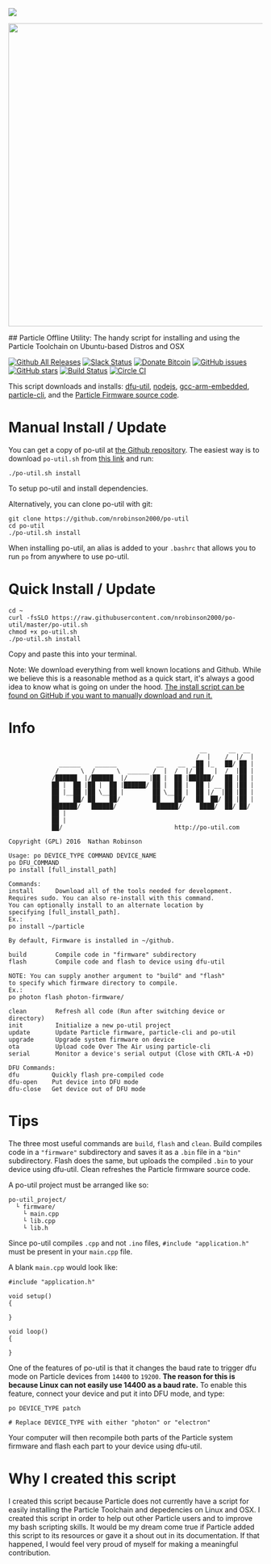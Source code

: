 [![](https://img.shields.io/badge/po--util-wiki-brightgreen.svg)](https://github.com/nrobinson2000/po-util/wiki)
<p align="center" >
<img src="http://po-util.com/logos/po-util-updated.svg" width="600px">
</p>
## Particle Offline Utility: The handy script for installing and using the Particle Toolchain on Ubuntu-based Distros and OSX

[![Github All Releases](https://img.shields.io/github/downloads/nrobinson2000/po-util/total.svg?maxAge=2592000)](http://po-util.com)
[![Slack Status](https://nrobinson2000.herokuapp.com/badge.svg)](https://nrobinson2000.herokuapp.com/)
[![Donate Bitcoin](https://img.shields.io/badge/donate-bitcoin-orange.svg)](https://nrobinson2000.github.io/donate-bitcoin)
[![GitHub issues](https://img.shields.io/github/issues/nrobinson2000/po-util.svg)](https://github.com/nrobinson2000/po-util/issues)
[![GitHub stars](https://img.shields.io/github/stars/nrobinson2000/po-util.svg)](https://github.com/nrobinson2000/po-util/stargazers)
[![Build Status](https://travis-ci.org/nrobinson2000/po-util.svg?branch=master)](https://travis-ci.org/nrobinson2000/po-util) [![Circle CI](https://circleci.com/gh/nrobinson2000/po-util.svg?style=svg)](https://circleci.com/gh/nrobinson2000/po-util)

This script downloads and installs: [dfu-util](http://dfu-util.sourceforge.net/), [nodejs](https://nodejs.org/en/), [gcc-arm-embedded](https://launchpad.net/gcc-arm-embedded), [particle-cli](https://github.com/spark/particle-cli), and the [Particle Firmware source code](https://github.com/spark/firmware).

# Manual Install / Update
You can get a copy of po-util at [the Github repository](http://github.com/nrobinson2000/po-util).  The easiest way is to download `po-util.sh` from [this link](https://raw.githubusercontent.com/nrobinson2000/po-util/master/po-util.sh) and run:
```
./po-util.sh install
```
To setup po-util and install dependencies.

Alternatively, you can clone po-util with git:
```
git clone https://github.com/nrobinson2000/po-util
cd po-util
./po-util.sh install
```

When installing po-util, an alias is added to your `.bashrc` that allows you to run `po` from anywhere to use po-util.


# Quick Install / Update
```
cd ~
curl -fsSLO https://raw.githubusercontent.com/nrobinson2000/po-util/master/po-util.sh
chmod +x po-util.sh
./po-util.sh install
```
Copy and paste this into your terminal.  

Note: We download  everything from well known locations and Github.  While we believe this is a reasonable method as a quick start, it's always a good idea to know what is going on under the hood.  [The install script can be found on GitHub if you want to manually download and run it.](https://github.com/nrobinson2000/po-util/blob/master/download-po-util.sh)

# Info
```
                                                     __      __  __
                                                    /  |    /  |/  |
              ______    ______           __    __  _██ |_   ██/ ██ |
             /      \  /      \  ______ /  |  /  |/ ██   |  /  |██ |
            /██████  |/██████  |/      |██ |  ██ |██████/   ██ |██ |
            ██ |  ██ |██ |  ██ |██████/ ██ |  ██ |  ██ | __ ██ |██ |
            ██ |__██ |██ \__██ |        ██ \__██ |  ██ |/  |██ |██ |
            ██    ██/ ██    ██/         ██    ██/   ██  ██/ ██ |██ |
            ███████/   ██████/           ██████/     ████/  ██/ ██/
            ██ |
            ██ |
            ██/                               http://po-util.com

Copyright (GPL) 2016  Nathan Robinson

Usage: po DEVICE_TYPE COMMAND DEVICE_NAME
po DFU_COMMAND
po install [full_install_path]

Commands:
install      Download all of the tools needed for development.
Requires sudo. You can also re-install with this command.
You can optionally install to an alternate location by
specifying [full_install_path].
Ex.:
po install ~/particle

By default, Firmware is installed in ~/github.

build        Compile code in "firmware" subdirectory
flash        Compile code and flash to device using dfu-util

NOTE: You can supply another argument to "build" and "flash"
to specify which firmware directory to compile.
Ex.:
po photon flash photon-firmware/

clean        Refresh all code (Run after switching device or directory)
init         Initialize a new po-util project
update       Update Particle firmware, particle-cli and po-util
upgrade      Upgrade system firmware on device
ota          Upload code Over The Air using particle-cli
serial       Monitor a device's serial output (Close with CRTL-A +D)

DFU Commands:
dfu         Quickly flash pre-compiled code
dfu-open    Put device into DFU mode
dfu-close   Get device out of DFU mode
```

# Tips

The three most useful commands are `build`, `flash` and `clean`. Build compiles code in a `"firmware"` subdirectory and saves it as a `.bin` file in a `"bin"` subdirectory. Flash does the same, but uploads the compiled `.bin` to your device using dfu-util. Clean refreshes the Particle firmware source code.

A po-util project must be arranged like so:

```
po-util_project/
  └ firmware/
    └ main.cpp
    └ lib.cpp
    └ lib.h
```

Since po-util compiles `.cpp` and not `.ino` files, `#include "application.h"` must be present in your `main.cpp` file.

A blank `main.cpp` would look like:

```
#include "application.h"

void setup()
{

}

void loop()
{

}
```
One of the features of po-util is that it changes the baud rate to trigger dfu mode on Particle devices from `14400` to `19200`. **The reason for this is because Linux can not easily use 14400 as a baud rate.** To enable this feature, connect your device and put it into DFU mode, and type:

```
po DEVICE_TYPE patch

# Replace DEVICE_TYPE with either "photon" or "electron"
```

Your computer will then recompile both parts of the Particle system firmware and flash each part to your device using dfu-util.


# Why I created this script

I created this script because Particle does not currently have a script for easily installing the Particle Toolchain and depedencies on Linux and OSX. I created this script in order to help out other Particle users and to improve my bash scripting skills. It would be my dream come true if Particle added this script to its resources or gave it a shout out in its documentation. If that happened, I would feel very proud of myself for making a meaningful contribution.
